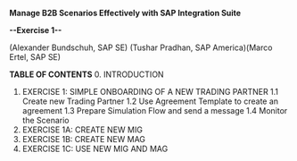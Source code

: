 **Manage B2B Scenarios Effectively with SAP Integration Suite**

**--Exercise 1--**

(Alexander Bundschuh, SAP SE) (Tushar Pradhan, SAP America)(Marco Ertel, SAP SE)


**TABLE OF CONTENTS**
0.	INTRODUCTION
1.	EXERCISE 1: SIMPLE ONBOARDING OF A NEW TRADING PARTNER
1.1	Create new Trading Partner
1.2	Use Agreement Template to create an agreement
1.3	Prepare Simulation Flow and send a message
1.4	Monitor the Scenario
2. 	EXERCISE 1A: CREATE NEW MIG
3. 	EXERCISE 1B: CREATE NEW MAG
4.	EXERCISE 1C: USE NEW MIG AND MAG





